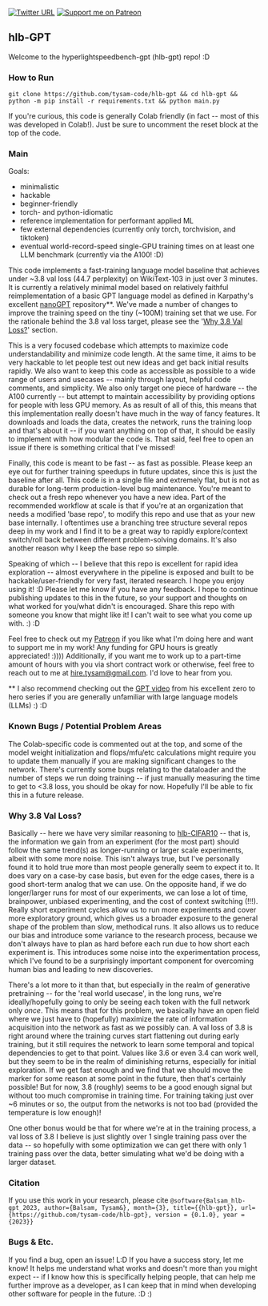 [![Twitter URL](https://img.shields.io/twitter/url/https/twitter.com/hi_tysam.svg?style=social&label=Follow%20%40TySam_And)](https://twitter.com/hi_tysam) [![Support me on Patreon](https://img.shields.io/endpoint.svg?url=https%3A%2F%2Fshieldsio-patreon.vercel.app%2Fapi%3Fusername%3Dtysam%26type%3Dpatrons%26suffix%3Dsponsors&style=flat)](https://patreon.com/tysam)

## hlb-GPT
Welcome to the hyperlightspeedbench-gpt (hlb-gpt) repo! :D

### How to Run


`git clone https://github.com/tysam-code/hlb-gpt && cd hlb-gpt && python -m pip install -r requirements.txt && python main.py`


If you're curious, this code is generally Colab friendly (in fact -- most of this was developed in Colab!). Just be sure to uncomment the reset block at the top of the code.


### Main

Goals:
* minimalistic
* hackable
* beginner-friendly
* torch- and python-idiomatic
* reference implementation for performant applied ML
* few external dependencies (currently only torch, torchvision, and tiktoken)
* eventual world-record-speed single-GPU training times on at least one LLM benchmark (currently via the A100! :D)


This code implements a fast-training language model baseline that achieves under ~3.8 val loss (44.7 perplexity) on WikiText-103 in just over 3 minutes. It is currently a relatively minimal model based on relatively faithful reimplementation of a basic GPT language model as defined in Karpathy's excellent [nanoGPT](https://github.com/karpathy/nanoGPT) repository**. We've made a number of changes to improve the training speed on the tiny (~100M) training set that we use. For the rationale behind the 3.8 val loss target, please see the '[Why 3.8 Val Loss?](#why-3.8-val-loss?)' section.


This is a very focused codebase which attempts to maximize code understandability and minimize code length. At the same time, it aims to be very hackable to let people test out new ideas and get back initial results rapidly. We also want to keep this code as accessible as possible to a wide range of users and usecases -- mainly through layout, helpful code comments, and simplicity. We also only target one piece of hardware -- the A100 currently -- but attempt to maintain accessibility by providing options for people with less GPU memory. As as result of all of this, this means that this implementation really doesn't have much in the way of fancy features. It downloads and loads the data, creates the network, runs the training loop and that's about it -- if you want anything on top of that, it should be easily to implement with how modular the code is. That said, feel free to open an issue if there is something critical that I've missed!


Finally, this code is meant to be fast -- as fast as possible. Please keep an eye out for further training speedups in future updates, since this is just the baseline after all. This code is in a single file and extremely flat, but is not as durable for long-term production-level bug maintenance. You're meant to check out a fresh repo whenever you have a new idea. Part of the recommended workflow at scale is that if you're at an organization that needs a modified 'base repo', to modify this repo and use that as your new base internally. I oftentimes use a branching tree structure several repos deep in my work and I find it to be a great way to rapidly explore/context switch/roll back between different problem-solving domains. It's also another reason why I keep the base repo so simple.


Speaking of which -- I believe that this repo is excellent for rapid idea exploration -- almost everywhere in the pipeline is exposed and built to be hackable/user-friendly for very fast, iterated research. I hope you enjoy using it! :D Please let me know if you have any feedback. I hope to continue publishing updates to this in the future, so your support and thoughts on what worked for you/what didn't is encouraged. Share this repo with someone you know that might like it! I can't wait to see what you come up with. :) :D


Feel free to check out my [Patreon](https://www.patreon.com/user/posts?u=83632131) if you like what I'm doing here and want to support me in my work! Any funding for GPU hours is greatly appreciated! :)))) Additionally, if you want me to work up to a part-time amount of hours with you via short contract work or otherwise, feel free to reach out to me at hire.tysam@gmail.com. I'd love to hear from you.



** I also recommend checking out the [GPT video](https://youtu.be/kCc8FmEb1nY) from his excellent zero to hero series if you are generally unfamiliar with large language models (LLMs) :) :D

### Known Bugs / Potential Problem Areas

The Colab-specific code is commented out at the top, and some of the model weight initialization and flops/mfu/etc calculations might require you to update them manually if you are making significant changes to the network. There's currently some bugs relating to the dataloader and the number of steps we run doing training -- if just manually measuring the time to get to <3.8 loss, you should be okay for now. Hopefully I'll be able to fix this in a future release.

### Why 3.8 Val Loss?

Basically -- here we have very similar reasoning to [hlb-CIFAR10](https://github.com/tysam-code/hlb-CIFAR10#why-a-convnet-still-why-cifar10-arent-transformers-the-new-thing-now) -- that is, the information we gain from an experiment (for the most part) should follow the same trend(s) as longer-running or larger scale experiments, albeit with some more noise. This isn't always true, but I've personally found it to hold true more than most people generally seem to expect it to. It does vary on a case-by case basis, but even for the edge cases, there is a good short-term analog that we can use. On the opposite hand, if we do longer/larger runs for most of our experiments, we can lose a lot of time, brainpower, unbiased experimenting, and the cost of context switching (!!!). Really short experiment cycles allow us to run more experiments and cover more exploratory ground, which gives us a broader exposure to the general shape of the problem than slow, methodical runs. It also allows us to reduce our bias and introduce some variance to the research process, because we don't always have to plan as hard before each run due to how short each experiment is. This introduces some noise into the experimentation process, which I've found to be a surprisingly important component for overcoming human bias and leading to new discoveries.


There's a lot more to it than that, but especially in the realm of generative pretraining -- for the 'real world usecase', in the long runs, we're ideally/hopefully going to only be seeing each token with the full network only _once_. This means that for this problem, we basically have an open field where we just have to (hopefully) maximize the rate of information acquisition into the network as fast as we possibly can. A val loss of 3.8 is right around where the training curves start flattening out during early training, but it still requires the network to learn some temporal and topical dependencies to get to that point. Values like 3.6 or even 3.4 can work well, but they seem to be in the realm of diminishing returns, especially for initial exploration. If we get fast enough and we find that we should move the marker for some reason at some point in the future, then that's certainly possible! But for now, 3.8 (roughly) seems to be a good enough signal but without too much compromise in training time. For training taking just over ~6 minutes or so, the output from the networks is not too bad (provided the temperature is low enough)!


One other bonus would be that for where we're at in the training process, a val loss of 3.8 I believe is just slightly over 1 single training pass over the data -- so hopefully with some optimization we can get there with only 1 training pass over the data, better simulating what we'd be doing with a larger dataset.

### Citation

If you use this work in your research, please cite
`@software{Balsam_hlb-gpt_2023,
   author={Balsam, Tysam&},
   month={3},
   title={{hlb-gpt}},
   url={https://github.com/tysam-code/hlb-gpt},
   version = {0.1.0},
   year = {2023}}`

### Bugs & Etc.

If you find a bug, open an issue! L:D If you have a success story, let me know! It helps me understand what works and doesn't more than you might expect -- if I know how this is specifically helping people, that can help me further improve as a developer, as I can keep that in mind when developing other software for people in the future. :D :)